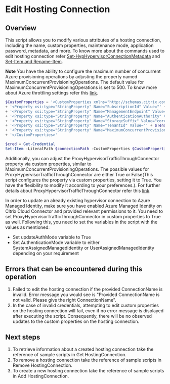 # Edit Hosting Connection
## Overview
This script allows you to modify various attributes of a hosting connection, including the name, custom properties, maintenance mode, application password, metadata, and more. 
To know more about the commands used to edit hosting connection refer [Set-HypHypervisorConnectionMetadata](https://developer-docs.citrix.com/en-us/citrix-virtual-apps-desktops-sdk/2206/Host/Set-HypHypervisorConnectionMetadata.html) and [Set-Item and Rename-Item](https://developer-docs.citrix.com/en-us/citrix-virtual-apps-desktops-sdk/current-release/HostService/about_HypHostSnapIn.html).

**Note**
You have the ability to configure the maximum number of concurrent Azure provisioning operations by adjusting the property named MaximumConcurrentProvisioningOperations. The default value for MaximumConcurrentProvisioningOperations is set to 500.
To know more about Azure throttling settings refer this [link](https://docs.citrix.com/en-us/citrix-daas/install-configure/connections/connection-azure-resource-manager.html#configure-azure-throttling-settings).

```powershell
$CustomProperties = '<CustomProperties xmlns="http://schemas.citrix.com/2014/xd/machinecreation" xmlns:xsi="http://www.w3.org/2001/XMLSchema-instance">' `
+ '<Property xsi:type="StringProperty" Name="SubscriptionId" Value="' + $SubscriptionId + '" />'`
+ '<Property xsi:type="StringProperty" Name="ManagementEndpoint" Value="https://management.azure.com/" />'`
+ '<Property xsi:type="StringProperty" Name="AuthenticationAuthority" Value="https://login.microsoftonline.com/" />'`
+ '<Property xsi:type="StringProperty" Name="StorageSuffix" Value="core.windows.net" />'`
+ '<Property xsi:type="StringProperty" Name="TenantId" Value="' + $TenantId + '" />'`
+ '<Property xsi:type="StringProperty" Name="MaximumConcurrentProvisioningOperations" Value="600" />'`
+ '</CustomProperties>'

$cred = Get-Credential
Set-Item -LiteralPath $connectionPath -CustomProperties $CustomProperties -UserName $cred.username -Password $cred.password
```
Additionally, you can adjust the ProxyHypervisorTrafficThroughConnector property via custom properties, similar to MaximumConcurrentProvisioningOperations. The possible values for ProxyHypervisorTrafficThroughConnector are either True or False(This script configures the property via custom properties, setting it to True. You have the flexibility to modify it according to your preferences.). 
For further details about ProxyHypervisorTrafficThroughConnector refer this [link](https://docs.citrix.com/en-us/citrix-daas/install-configure/connections/connection-azure-resource-manager.html#create-a-secure-environment-for-azure-managed-traffic).

In order to update an already existing hypervisor connection to Azure Managed Identity, make sure you have enabled Azure Managed Identity on Citrix Cloud Connector and provided relevant permissions to it. You need to set ProxyHypervisorTrafficThroughConnector in custom properties to True as well. Following this, you need to set the variables in the script with the values as mentioned:
- Set updateAuthMode variable to True
- Set AuthenticationMode variable to either SystemAssignedManagedIdentity or UserAssignedManagedIdentity depending on your requirement

## Errors that can be encountered during this operation
1. Failed to edit the hosting connection if the provided ConnectionName is invalid. Error message you would see is "Provided ConnectionName is not valid. Please give the right ConnectionName".
2. In the case of invalid credentials, attempting to edit custom properties on the hosting connection will fail, even if no error message is displayed after executing the script. Consequently, there will be no observed updates to the custom properties on the hosting connection. 

## Next steps
1. To retrieve information about a created hosting connection take the reference of sample scripts in Get HostingConnection.
2. To remove a hosting connection take the reference of sample scripts in Remove HostingConnection.
3. To create a new hosting connection take the reference of sample scripts in Add HostingConnection.